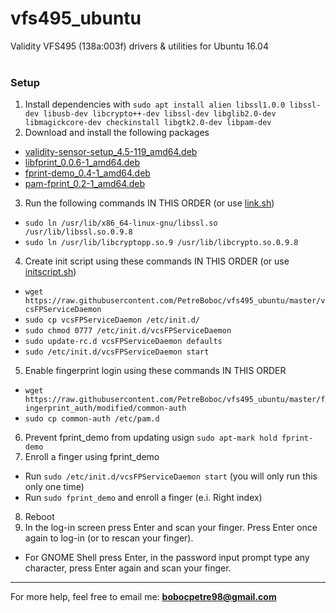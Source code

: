 # vfs495_ubuntu
Validity VFS495 (138a:003f) drivers &amp; utilities for Ubuntu 16.04
<br/><br/>

### Setup

1.  Install dependencies with `sudo apt install alien libssl1.0.0 libssl-dev libusb-dev libcrypto++-dev libssl-dev libglib2.0-dev libmagickcore-dev checkinstall libgtk2.0-dev libpam-dev`
2. Download and install the following packages
* [validity-sensor-setup_4.5-119_amd64.deb](https://github.com/PetreBoboc/vfs495_ubuntu/blob/master/Packages/validity-sensor-setup_4.5-119_amd64.deb?raw=true)
* [libfprint_0.0.6-1_amd64.deb](https://github.com/PetreBoboc/vfs495_ubuntu/blob/master/Packages/libfprint_0.0.6-1_amd64.deb?raw=true)
* [fprint-demo_0.4-1_amd64.deb](https://github.com/PetreBoboc/vfs495_ubuntu/blob/master/Packages/fprint-demo_0.4-1_amd64.deb?raw=true)
* [pam-fprint_0.2-1_amd64.deb](https://github.com/PetreBoboc/vfs495_ubuntu/blob/master/Packages/pam-fprint_0.2-1_amd64.deb?raw=true)
3. Run the following commands IN THIS ORDER (or use [link.sh](https://raw.githubusercontent.com/PetreBoboc/vfs495_ubuntu/master/link.sh))
* `sudo ln /usr/lib/x86_64-linux-gnu/libssl.so /usr/lib/libssl.so.0.9.8`
* `sudo ln /usr/lib/libcryptopp.so.9 /usr/lib/libcrypto.so.0.9.8`
4. Create init script using these commands IN THIS ORDER (or use [initscript.sh](https://raw.githubusercontent.com/PetreBoboc/vfs495_ubuntu/master/initscript.sh))
* `wget https://raw.githubusercontent.com/PetreBoboc/vfs495_ubuntu/master/vcsFPServiceDaemon`
* `sudo cp vcsFPServiceDaemon /etc/init.d/`
* `sudo chmod 0777 /etc/init.d/vcsFPServiceDaemon`
* `sudo update-rc.d vcsFPServiceDaemon defaults`
* `sudo /etc/init.d/vcsFPServiceDaemon start`
5. Enable fingerprint login using these commands IN THIS ORDER
* `wget https://raw.githubusercontent.com/PetreBoboc/vfs495_ubuntu/master/fingerprint_auth/modified/common-auth`
* `sudo cp common-auth /etc/pam.d`
6. Prevent fprint_demo from updating usign `sudo apt-mark hold fprint-demo`
7. Enroll a finger using fprint_demo
* Run `sudo /etc/init.d/vcsFPServiceDaemon start` (you will only run this only one time)
* Run `sudo fprint_demo` and enroll a finger (e.i. Right index)
8. Reboot
9. In the log-in screen press Enter and scan your finger. Press Enter once again to log-in (or to rescan your finger).
* For GNOME Shell press Enter, in the password input prompt type any character, press Enter again and scan your finger. 
---------

For more help, feel free to email me: **bobocpetre98@gmail.com** 
